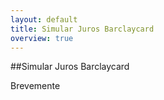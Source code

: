 ```yaml
---
layout: default
title: Simular Juros Barclaycard
overview: true
---
```


##Simular Juros Barclaycard

Brevemente